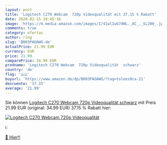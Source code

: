 ```yaml
---
layout: post
title: 'Logitech C270 Webcam  720p Videoqualität mit 37.15 % Rabatt'
date: 2020-02-15 19:45:16
image: 'https://m.media-amazon.com/images/I/41wlIwG7dWL._AC_._SL200_.jpg'
comments: true
category: ofertas
author: ring
slug: 'B003PAOAWG-de'
actualPrice: 21.99 EUR
currency: EUR
price: 21.99
comparePrice: 34.99 EUR
prodname: 'Logitech C270 Webcam  720p Videoqualität  schwarz'
country: 'de'
flag: '🇩🇪'
buyurl: 'https://www.amazon.de/dp/B003PAOAWG/?tag=tolees0ca-21'
descuento: '37.15'
average: '21.99'
---
```


Sie können [Logitech C270 Webcam  720p Videoqualität  schwarz](https://www.amazon.de/dp/B003PAOAWG/?tag=tolees0ca-21) mit Preis 21.99 EUR (original: 34.99 EUR) 37.15 % Rabatt hier:

[![Logitech C270 Webcam  720p Videoqualität](https://m.media-amazon.com/images/I/41wlIwG7dWL._AC_._SL200_.jpg)](https://www.amazon.de/dp/B003PAOAWG/?tag=tolees0ca-21)

ℹ️:


[🛒 Hier!!](https://www.amazon.de/dp/B003PAOAWG/?tag=tolees0ca-21)
